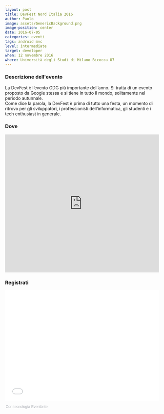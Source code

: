 ```yaml
---
layout: post
title: DevFest Nord Italia 2016
author: Paolo
image: assets/GenericBackground.png
image-position: center
date: 2016-07-05
categories: eventi
tags: android mvc
level: intermediate
target: developer
when: 12 novembre 2016
where: Università degli Studi di Milano Bicocca U7
---
```


### Descrizione dell'evento

La DevFest è l’evento GDG più importante dell’anno. Si tratta di un evento proposto da Google stessa e si tiene in tutto il mondo, solitamente nel periodo autunnale.
<br>
Come dice la parola, la DevFest è prima di tutto una festa, un momento di ritrovo per gli sviluppatori, i professionisti dell’informatica, gli studenti e i tech enthusiast in generale.

### Dove

<div style="width:100%; text-align:left;">
<iframe src="https://www.google.com/maps/embed?pb=!1m18!1m12!1m3!1d2795.6198209099985!2d9.210160315737426!3d45.517731279101454!2m3!1f0!2f0!3f0!3m2!1i1024!2i768!4f13.1!3m3!1m2!1s0x0%3A0x57e9ff45dc8331de!2sU7+-+Universit%C3%A0+degli+Studi+di+Milano-Bicocca!5e0!3m2!1sit!2sit!4v1475008650506" style="border:0; height: 450px; width:100%" allowfullscreen></iframe>
</div>

### Registrati

<div style="width:100%; text-align:left;"><iframe src="//eventbrite.it/tickets-external?eid=27905616450&ref=etckt" frameborder="0" height="360" width="100%" vspace="0" hspace="0" marginheight="5" marginwidth="5" scrolling="auto" allowtransparency="true"></iframe><div style="font-family:Helvetica, Arial; font-size:12px; padding:10px 0 5px; margin:2px; width:100%; text-align:left;" ><a class="powered-by-eb" style="color: #ADB0B6; text-decoration: none;" target="_blank" href="http://www.eventbrite.it/">Con tecnologia Eventbrite</a></div></div>